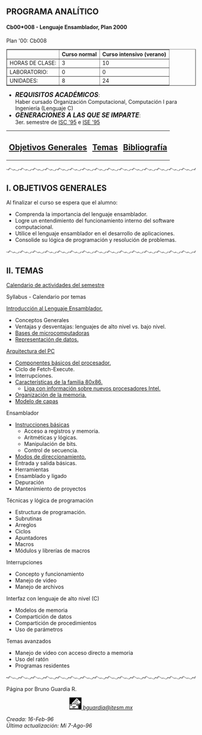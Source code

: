 ## PROGRAMA ANALÍTICO

#### Cb00*008 - Lenguaje Ensamblador, Plan 2000

Plan '00: Cb008

<div align="center">

<center>

<table border="1">

<tbody>

<tr>

<th> </th>

<th>Curso normal</th>

<th>Curso intensivo (verano)</th>

</tr>

<tr>

<td>HORAS DE CLASE:</td>

<td>3</td>

<td>10</td>

</tr>

<tr>

<td>LABORATORIO:</td>

<td>0</td>

<td>0</td>

</tr>

<tr>

<td>UNIDADES:</td>

<td>8</td>

<td>24</td>

</tr>

</tbody>

</table>

</center>

</div>

*   **_<big>REQUISITOS ACADÉMICOS</big>_**:  
    Haber cursado Organización Computacional, Computación I para Ingeniería (Lenguaje C)
*   <big>_**GENERACIONES A LAS QUE SE IMPARTE**_</big>:  
    3er. semestre de [ISC '95](http://www.mty.itesm.mx/mty/est-org/dch/carr/isc/isc-plan95.mdl) e [ISE '95](http://www.mty.itesm.mx/mty/est-org/dch/carr/ise/ise-plan95.mdl)

<div align="center">

<center>

<table>

<tbody>

<tr>

<td>

## [Objetivos Generales](temario.md#i-objetivos-generales)

</td>

<td>

## [Temas](temario.md#temas)

</td>

<td>

## [Bibliografía](temario.md#bibliografía)

</td>

</tr>

</tbody>

</table>

</center>

</div>

![](../images/waveline.gif) <a name="og"></a>

## I. OBJETIVOS GENERALES

Al finalizar el curso se espera que el alumno:

*   Comprenda la importancia del lenguaje ensamblador.
*   Logre un entendimiento del funcionamiento interno del software computacional.
*   Utilice el lenguaje ensamblador en el desarrollo de aplicaciones.
*   Consolide su lógica de programación y resolución de problemas.

![](../images/waveline.gif)

## II. TEMAS

[Calendario de actividades del semestre](planvirt.md)

Syllabus - Calendario por temas

[Introducción al Lenguaje Ensamblador.](Temas/clase02.md)

*   Conceptos Generales
*   Ventajas y desventajas: lenguajes de alto nivel vs. bajo nivel.
*   [Bases de microcomputadoras](Temas/clase03.md)
*   [Representación de datos.](Temas/clase04.md)

[Arquitectura del PC](Temas/clase05.md)

*   [Componentes básicos del procesador.](Temas/clase05.md)
*   Ciclo de Fetch-Execute.
*   Interrupciones.
*   [Características de la familia 80x86\.](Temas/clase05.md)
    *   [Liga con información sobre nuevos procesadores Intel.](http://www.intel.com/procs/compass/index.mdl)
*   [Organización de la memoria.](Temas/clase06.md)
*   [Modelo de capas](Temas/clase06.md)

Ensamblador

*   [Instrucciones básicas](Temas/clase07.md)
    *   Acceso a registros y memoria.
    *   Aritméticas y lógicas.
    *   Manipulación de bits.
    *   Control de secuencia.
*   [Modos de direccionamiento.](Temas/clase08.md)
*   Entrada y salida básicas.
*   Herramientas
*   Ensamblado y ligado
*   Depuración
*   Mantenimiento de proyectos

Técnicas y lógica de programación

*   Estructura de programación.
*   Subrutinas
*   Arreglos
*   Ciclos
*   Apuntadores
*   Macros
*   Módulos y librerías de macros

Interrupciones

*   Concepto y funcionamiento
*   Manejo de video
*   Manejo de archivos

Interfaz con lenguaje de alto nivel (C)

*   Modelos de memoria
*   Compartición de datos
*   Compartición de procedimientos
*   Uso de parámetros

Temas avanzados

*   Manejo de video con acceso directo a memoria
*   Uso del ratón
*   Programas residentes

![](../images/waveline.gif)

Página por Bruno Guardia R.[](mailto:bguardia@campus.ccm.itesm.mx)

<div align="center">

<center>

<address>

[![](../images/mail.gif) bguardia@itesm.mx](mailto:bguardia@campus.ccm.itesm.mx) </address>

</center>

</div>

_Creada: 16-Feb-96_  
_Última actualización: Mi 7-Ago-96_